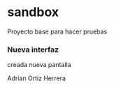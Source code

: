 # sandbox
Proyecto base para hacer pruebas

### Nueva interfaz

creada nueva pantalla

Adrian Ortiz Herrera
